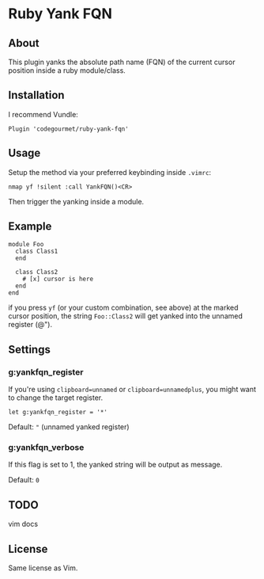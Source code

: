 # Ruby Yank FQN

## About
This plugin yanks the absolute path name (FQN) of the current cursor
position inside a ruby module/class.

## Installation

I recommend Vundle:

    Plugin 'codegourmet/ruby-yank-fqn'

## Usage

Setup the method via your preferred keybinding inside `.vimrc`:

    nmap yf !silent :call YankFQN()<CR>

Then trigger the yanking inside a module.

## Example

```
module Foo
  class Class1
  end

  class Class2
    # [x] cursor is here
  end
end
```

if you press `yf` (or your custom combination, see above) at
the marked cursor position, the string `Foo::Class2`
will get yanked into the unnamed register (@").

## Settings

### g:yankfqn_register
If you're using `clipboard=unnamed` or `clipboard=unnamedplus`,
you might want to change the target register.

    let g:yankfqn_register = '*'

Default: `"` (unnamed yanked register)

### g:yankfqn_verbose
If this flag is set to 1, the yanked string will be output as message.

Default: `0`

## TODO

vim docs

## License
Same license as Vim.
